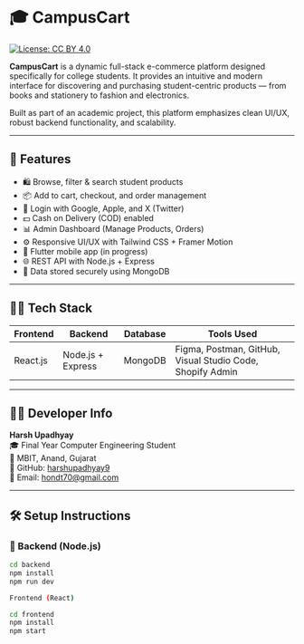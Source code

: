 # 🎓 CampusCart
[![License: CC BY 4.0](https://img.shields.io/badge/License-CC%20BY%204.0-lightgrey.svg)](https://creativecommons.org/licenses/by/4.0/)


**CampusCart** is a dynamic full-stack e-commerce platform designed specifically for college students. It provides an intuitive and modern interface for discovering and purchasing student-centric products — from books and stationery to fashion and electronics.

Built as part of an academic project, this platform emphasizes clean UI/UX, robust backend functionality, and scalability.

---

## 🚀 Features

- 🛍️ Browse, filter & search student products
- 📦 Add to cart, checkout, and order management
- 🔐 Login with Google, Apple, and X (Twitter)
- 💵 Cash on Delivery (COD) enabled
- 📊 Admin Dashboard (Manage Products, Orders)
- ⚙️ Responsive UI/UX with Tailwind CSS + Framer Motion
- 📱 Flutter mobile app (in progress)
- 🌐 REST API with Node.js + Express
- 📁 Data stored securely using MongoDB

---

## 🧑‍💻 Tech Stack

| Frontend      | Backend         | Database | Tools Used                                          |
|---------------|------------------|----------|-----------------------------------------------------|
| React.js      | Node.js + Express| MongoDB  | Figma, Postman, GitHub, Visual Studio Code, Shopify Admin |

---

## 👨‍🎓 Developer Info

**Harsh Upadhyay**  
🎓 Final Year Computer Engineering Student  
🏫 MBIT, Anand, Gujarat  
🔗 GitHub: [harshupadhyay9](https://github.com/harshupadhyay9)  
📧 Email: hondt70@gmail.com

---

## 🛠️ Setup Instructions

### 🔧 Backend (Node.js)

```bash
cd backend
npm install
npm run dev

Frontend (React)

cd frontend
npm install
npm start
